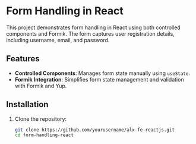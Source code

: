 # Form Handling in React

This project demonstrates form handling in React using both controlled components and Formik. The form captures user registration details, including username, email, and password.

## Features

- **Controlled Components**: Manages form state manually using `useState`.
- **Formik Integration**: Simplifies form state management and validation with Formik and Yup.

## Installation

1. Clone the repository:
   ```bash
   git clone https://github.com/yourusername/alx-fe-reactjs.git
   cd form-handling-react

